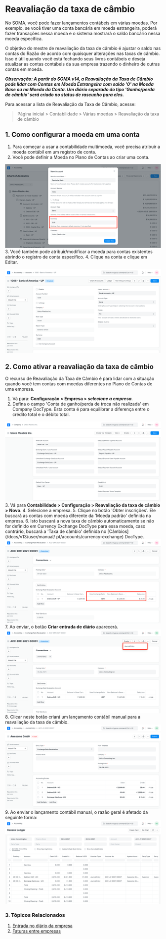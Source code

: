 # Reavaliação da taxa de câmbio


No SOMA, você pode fazer lançamentos contábeis em várias moedas. Por exemplo, se você tiver uma conta bancária em moeda estrangeira, poderá fazer transações nessa moeda e o sistema mostrará o saldo bancário nessa moeda específica.


O objetivo do mestre de reavaliação da taxa de câmbio é ajustar o saldo nas contas do Razão de acordo com quaisquer alterações nas taxas de câmbio. Isso é útil quando você está fechando seus livros contábeis e deseja atualizar as contas contábeis da sua empresa trazendo o dinheiro de outras contas em moeda.


***Observação: A partir do SOMA v14, a Reavaliação da Taxa de Câmbio pode lidar com Contas em Moeda Estrangeira com saldo '0' na Moeda Base ou na Moeda da Conta. Um diário separado do tipo 'Ganho/perda de câmbio' será criado no status de rascunho para eles.***


Para acessar a lista de Reavaliação da Taxa de Câmbio, acesse:



> 
> Página inicial > Contabilidade > Várias moedas > Reavaliação da taxa de câmbio
> 
> 
> 


## 1. Como configurar a moeda em uma conta


1. Para começar a usar a contabilidade multimoeda, você precisa atribuir a moeda contábil em um registro de conta.
2. Você pode definir a Moeda no Plano de Contas ao criar uma conta.


![Moeda no Ledger](/files/currency-in-ledger.png)
3. Você também pode atribuir/modificar a moeda para contas existentes abrindo o registro de conta específico.
4. Clique na conta e clique em Editar.


![Definir moeda da conta](/files/update-currency-in-ledger.png)


## 2. Como ativar a reavaliação da taxa de câmbio


O recurso de Reavaliação da Taxa de Câmbio é para lidar com a situação quando você tem contas com moedas diferentes no Plano de Contas de uma empresa.


1. Vá para: **Configuração > Empresa > *selecione a empresa***.
2. Defina o campo 'Conta de ganho/perda de troca não realizada' em Company DocType. Esta conta é para equilibrar a diferença entre o crédito total e o débito total.


![Ledger de ganhos/perdas de câmbio não realizado na empresa](/files/unrealized-exchange-gain-loss-ledger-in-company.png)
3. Vá para **Contabilidade > Configuração > Reavaliação da taxa de câmbio > Novo**.
4. Selecione a empresa.
5. Clique no botão 'Obter inscrições'. Ele buscará as contas com moeda diferente da 'Moeda padrão' definida na empresa.
6. Isto buscará a nova taxa de câmbio automaticamente se não for definido em Currency Exchange DocType para essa moeda, caso contrário, buscará a 'Taxa de câmbio' definida no [Câmbios](/docs/v13/user/manual/ pt/accounts/currency-exchange) DocType.
![Reavaliação da taxa de câmbio](/files/exchange-rate-revaluation.png)
7. Ao enviar, o botão **Criar entrada de diário** aparecerá.
![Opção de entrada de diário após o envio](/files/exchange-rate-revaluation-submit.png)
8. Clicar neste botão criará um lançamento contábil manual para a reavaliação da taxa de câmbio.
![Registro do diário de reavaliação da taxa de câmbio](/files/exchange-rate-revaluation-journal-entry.png)
9. Ao enviar o lançamento contábil manual, o razão geral é afetado da seguinte forma:
![Exchange Rate Revaluation GL](/files/exchange-rate-revaluation-gl.png)


### 3. Tópicos Relacionados


1. [Entrada no diário da empresa](/docs/pt/accounts/inter-company-journal-entry)
2. [Faturas entre empresas](/docs/pt/accounts/inter-company-invoices)
